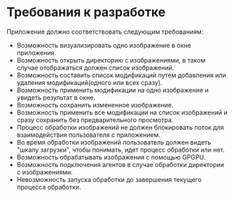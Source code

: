 # Требования к разработке

Приложение должно соответствовать следующим требованиям:

- Возможность визуализировать одно изображение в окне приложения.
- Возможность открыть директорию с изображениями, в таком случае отображаться должен список изображений.
- Возможность составить список модификаций путем добавления или удаления модификаций(одного или всех сразу).
- Возможность применить модификации на одно изображение и увидеть результат в окне.
- Возможность сохранить измененное изображение.
- Возможность применить все модификации на список изображений и сразу сохранить без предварительного просмотра.
- Процесс обработки изображений не должен блокировать поток для взаимодействия пользователя с приложением.
- Во время обработки изображений пользователь должен видеть "шкалу загрузки", чтобы понимать, идет процесс обработки или нет.
- Возможность обрабатывать изображения с помощью GPGPU.
- Возможность подключения агентов в случае обработки директории с изображениями.
- Невозможность запуска обработки до завершения текущего процесса обработки.